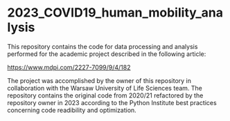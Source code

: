 # 2023_COVID19_human_mobility_analysis

This repository contains the code for data processing and analysis performed for the academic project described in the following article:

https://www.mdpi.com/2227-7099/9/4/182

The project was accomplished by the owner of this repository in collaboration with the Warsaw University of Life Sciences team. The repository contains the original code from 2020/21 refactored by the repository owner in 2023 according to the Python Institute best practices concerning code readibility and optimization.